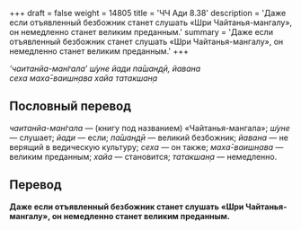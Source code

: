 +++
draft = false
weight = 14805
title = 'ЧЧ Ади 8.38'
description = 'Даже если отъявленный безбожник станет слушать «Шри Чайтанья-мангалу», он немедленно станет великим преданным.'
summary = 'Даже если отъявленный безбожник станет слушать «Шри Чайтанья-мангалу», он немедленно станет великим преданным.'
+++

_‘чаитанйа-ман̇гала’ ш́уне йади па̄шан̣д̣ӣ, йавана  
сеха маха̄-ваишн̣ава хайа татакшан̣а_

## Пословный перевод

_чаитанйа_\-_ман̇гала_ — (книгу под названием) «Чайтанья-мангала»; _ш́уне_ — слушает; _йади_ — если; _па̄шан̣д̣ӣ_ — великий безбожник; _йавана_ — не верящий в ведическую культуру; _сеха_ — он также; _маха̄_\-_ваишн̣ава_ — великим преданным; _хайа_ — становится; _татакшан̣а_ — немедленно.

## Перевод

**Даже если отъявленный безбожник станет слушать «Шри Чайтанья-мангалу», он немедленно станет великим преданным.**
